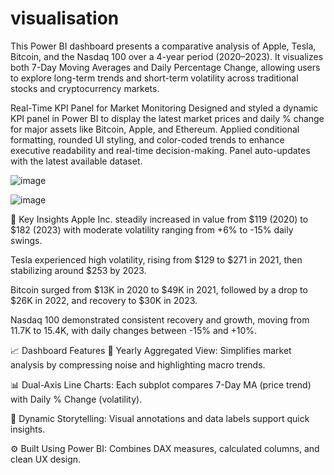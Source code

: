 # visualisation
This Power BI dashboard presents a comparative analysis of Apple, Tesla, Bitcoin, and the Nasdaq 100 over a 4-year period (2020–2023). It visualizes both 7-Day Moving Averages and Daily Percentage Change, allowing users to explore long-term trends and short-term volatility across traditional stocks and cryptocurrency markets.


Real-Time KPI Panel for Market Monitoring
Designed and styled a dynamic KPI panel in Power BI to display the latest market prices and daily % change for major assets like Bitcoin, Apple, and Ethereum. Applied conditional formatting, rounded UI styling, and color-coded trends to enhance executive readability and real-time decision-making. Panel auto-updates with the latest available dataset.


![image](https://github.com/user-attachments/assets/8b7d52f3-d88e-4198-b2e6-b9fb3659c2a2)



![image](https://github.com/user-attachments/assets/9bed392f-49c7-41ab-9db6-e328e654d2b6)

🧠 Key Insights
Apple Inc. steadily increased in value from $119 (2020) to $182 (2023) with moderate volatility ranging from +6% to -15% daily swings.

Tesla experienced high volatility, rising from $129 to $271 in 2021, then stabilizing around $253 by 2023.

Bitcoin surged from $13K in 2020 to $49K in 2021, followed by a drop to $26K in 2022, and recovery to $30K in 2023.

Nasdaq 100 demonstrated consistent recovery and growth, moving from 11.7K to 15.4K, with daily changes between -15% and +10%.

📈 Dashboard Features
📅 Yearly Aggregated View: Simplifies market analysis by compressing noise and highlighting macro trends.

📊 Dual-Axis Line Charts: Each subplot compares 7-Day MA (price trend) with Daily % Change (volatility).

🎯 Dynamic Storytelling: Visual annotations and data labels support quick insights.

⚙️ Built Using Power BI: Combines DAX measures, calculated columns, and clean UX design.

